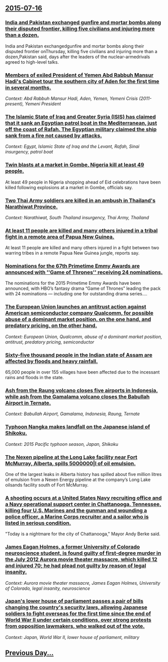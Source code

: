 ## [2015-07-16](/news/2015/07/16/index.md)

### [India and Pakistan exchanged gunfire and mortar bombs along their disputed frontier, killing five civilians and injuring more than a dozen. ](/news/2015/07/16/india-and-pakistan-exchanged-gunfire-and-mortar-bombs-along-their-disputed-frontier-killing-five-civilians-and-injuring-more-than-a-dozen.md)
India and Pakistan exchangedgunfire and mortar bombs along their disputed frontier onThursday, killing five civilians and injuring more than a dozen,Pakistan said, days after the leaders of the nuclear-armedrivals agreed to high-level talks.

### [Members of exiled President of Yemen Abd Rabbuh Mansur Hadi's Cabinet tour the southern city of Aden for the first time in several months. ](/news/2015/07/16/members-of-exiled-president-of-yemen-abd-rabbuh-mansur-hadi-s-cabinet-tour-the-southern-city-of-aden-for-the-first-time-in-several-months.md)
_Context: Abd Rabbuh Mansur Hadi, Aden, Yemen, Yemeni Crisis (2011-present), Yemeni President_

### [The Islamic State of Iraq and Greater Syria (ISIS) has claimed that it sank an Egyptian patrol boat in the Mediterranean,  just off the coast of Rafah. The Egyptian military claimed the ship sank from a fire not caused by attacks. ](/news/2015/07/16/the-islamic-state-of-iraq-and-greater-syria-isis-has-claimed-that-it-sank-an-egyptian-patrol-boat-in-the-mediterranean-just-off-the-coas.md)
_Context: Egypt, Islamic State of Iraq and the Levant, Rafah, Sinai insurgency, patrol boat_

### [Twin blasts at a market in Gombe, Nigeria kill at least 49 people. ](/news/2015/07/16/twin-blasts-at-a-market-in-gombe-nigeria-kill-at-least-49-people.md)
At least 49 people in Nigeria shopping ahead of Eid celebrations have been killed following explosions at a market in Gombe, officials say.

### [Two Thai Army soldiers are killed in an ambush in Thailand's Narathiwat Province. ](/news/2015/07/16/two-thai-army-soldiers-are-killed-in-an-ambush-in-thailand-s-narathiwat-province.md)
_Context: Narathiwat, South Thailand insurgency, Thai Army, Thailand_

### [At least 11 people are killed and many others injured in a tribal fight in a remote area of Papua New Guinea. ](/news/2015/07/16/at-least-11-people-are-killed-and-many-others-injured-in-a-tribal-fight-in-a-remote-area-of-papua-new-guinea.md)
At least 11 people are killed and many others injured in a fight between two warring tribes in a remote Papua New Guinea jungle, reports say.

### [Nominations for the 67th Primetime Emmy Awards are announced with ''Game of Thrones'' receiving 24 nominations. ](/news/2015/07/16/nominations-for-the-67th-primetime-emmy-awards-are-announced-with-game-of-thrones-receiving-24-nominations.md)
The nominations for the 2015 Primetime Emmy Awards have been announced, with HBO’s fantasy drama “Game of Thrones” leading the pack with 24 nominations — including one for outstanding drama series.…

### [The European Union launches an antitrust action against American semiconductor company Qualcomm, for possible abuse of a dominant market position, on the one hand, and predatory pricing, on the other hand. ](/news/2015/07/16/the-european-union-launches-an-antitrust-action-against-american-semiconductor-company-qualcomm-for-possible-abuse-of-a-dominant-market-pos.md)
_Context: European Union, Qualcomm, abuse of a dominant market position, antitrust, predatory pricing, semiconductor_

### [Sixty-five thousand people in the Indian state of Assam are affected by floods and heavy rainfall. ](/news/2015/07/16/sixty-five-thousand-people-in-the-indian-state-of-assam-are-affected-by-floods-and-heavy-rainfall.md)
65,000 people in over 155 villages have been affected due to the incessant rains and floods in the state.

### [Ash from the Raung volcano closes five airports in Indonesia, while ash from the Gamalama volcano closes the Babullah Airport in Ternate. ](/news/2015/07/16/ash-from-the-raung-volcano-closes-five-airports-in-indonesia-while-ash-from-the-gamalama-volcano-closes-the-babullah-airport-in-ternate.md)
_Context: Babullah Airport, Gamalama, Indonesia, Raung, Ternate_

### [Typhoon Nangka makes landfall on the Japanese island of Shikoku. ](/news/2015/07/16/typhoon-nangka-makes-landfall-on-the-japanese-island-of-shikoku.md)
_Context: 2015 Pacific typhoon season, Japan, Shikoku_

### [The Nexen pipeline at the Long Lake facility near Fort McMurray, Alberta, spills 5000000|l of oil emulsion. ](/news/2015/07/16/the-nexen-pipeline-at-the-long-lake-facility-near-fort-mcmurray-alberta-spills-5000000-l-of-oil-emulsion.md)
One of the largest leaks in Alberta history has spilled about five million litres of emulsion from a Nexen Energy pipeline at the company&rsquo;s Long Lake oilsands facility south of Fort McMurray.

### [A shooting occurs at a United States Navy recruiting office and a Navy operational support center in Chattanooga, Tennessee, killing four U.S. Marines and the gunman and  wounding a police officer, a Marine Corps recruiter and a sailor who is listed in serious condition. ](/news/2015/07/16/a-shooting-occurs-at-a-united-states-navy-recruiting-office-and-a-navy-operational-support-center-in-chattanooga-tennessee-killing-four-u.md)
&quot;Today is a nightmare for the city of Chattanooga,&quot; Mayor Andy Berke said.

### [James Eagan Holmes, a former University of Colorado neuroscience student, is found guilty of first-degree murder in the July 2012 Aurora movie theater massacre, which killed 12 and injured 70; he had plead not guilty by reason of legal insanity. ](/news/2015/07/16/james-eagan-holmes-a-former-university-of-colorado-neuroscience-student-is-found-guilty-of-first-degree-murder-in-the-july-2012-aurora-mov.md)
_Context: Aurora movie theater massacre, James Eagan Holmes, University of Colorado, legal insanity, neuroscience_

### [Japan's lower house of parliament passes a pair of bills changing the country's security laws, allowing Japanese soldiers to fight overseas for the first time since the end of World War II under certain conditions, over strong protests from opposition lawmakers, who walked out of the vote.](/news/2015/07/16/japan-s-lower-house-of-parliament-passes-a-pair-of-bills-changing-the-country-s-security-laws-allowing-japanese-soldiers-to-fight-overseas.md)
_Context: Japan, World War II, lower house of parliament, military_

## [Previous Day...](/news/2015/07/15/index.md)

